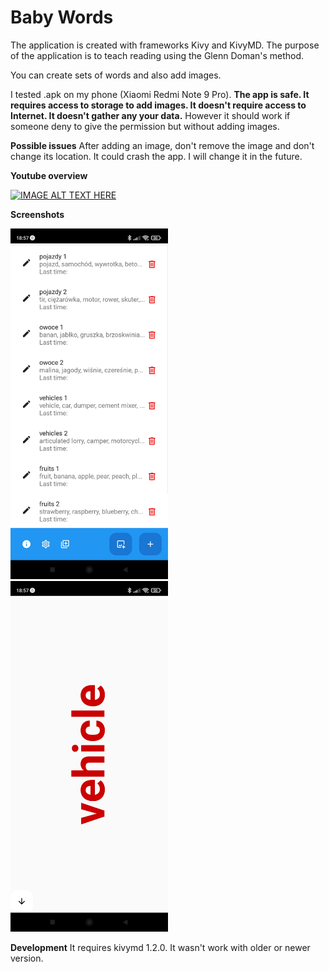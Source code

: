 # Baby Words
The application is created with frameworks Kivy and KivyMD. The purpose of the application is to teach reading using the Glenn Doman's method.

You can create sets of words and also add images.

I tested .apk on my phone (Xiaomi Redmi Note 9 Pro). <strong>The app is safe. It requires access to storage to add images. It doesn't require access to Internet. It doesn't gather any your data.</strong> However it should work if someone deny to give the permission but without adding images.

<strong>Possible issues</strong>
After adding an image, don't remove the image and don't change its location. It could crash the app. I will change it in the future.

<strong>Youtube overview</strong>

[![IMAGE ALT TEXT HERE](https://img.youtube.com/vi/58bDG_VnTIY/0.jpg)](https://www.youtube.com/watch?v=58bDG_VnTIY)

<strong>Screenshots</strong>

<img src="https://github.com/Allamaris0/KivyWordsApp/blob/main/Screenshot_2024-03-11-18-57-05-084_org.test.babywords.jpg" alt="Screenshot1" style="width:50%;"/>


<img src="https://github.com/Allamaris0/KivyWordsApp/blob/main/Screenshot_2024-03-11-18-57-16-264_org.test.babywords.jpg" alt="Screenshot2" style="width:50%;"/>

<strong>Development</strong>
It requires kivymd 1.2.0. It wasn't work with older or newer version.


